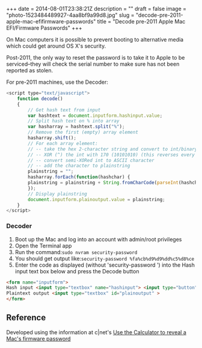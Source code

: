 +++
date = 2014-08-01T23:38:21Z
description = ""
draft = false
image = "photo-1523484489927-4aa8bf9a99d8.jpg"
slug = "decode-pre-2011-apple-mac-efifirmware-passwords"
title = "Decode pre-2011 Apple Mac EFI/Firmware Passwords"
+++

On Mac computers it is possible to prevent booting to alternative media which could get around OS X&#39;s security.

Post-2011, the only way to reset the password is to take it to Apple to be serviced&#8211;they will check the serial number to make sure has not been reported as stolen.

For pre-2011 machines, use the Decoder:

```js
<script type="text/javascript">
	function decode()
	{
		// Get hash text from input
		var hashtext = document.inputform.hashinput.value;
		// Split hash text on % into array
		var hasharray = hashtext.split("%");
		// Remove the first (empty) array element
		hasharray.shift();
		// For each array element:
		// -- take the hex 2-character string and convert to int/binary
		// -- XOR (^) the int with 170 (10101010) (this reverses every other bit)
		// -- convert semi-XORed int to ASCII character
		// -- add the character to plainstring
		plainstring = "";
		hasharray.forEach(function(hashchar) {
		plainstring = plainstring + String.fromCharCode(parseInt(hashchar, 16)^170);
		});
		// Display plainstring
		document.inputform.plainoutput.value = plainstring;
	}
</script>
```

### Decoder

1. Boot up the Mac and log into an account with admin/root privileges
1. Open the Terminal app
1. Run the command:`sudo nvram security-password`
1. You should get output like:`security-password %fa%cb%d9%d9%dd%c5%d8%ce`
1. Enter the code as displayed (without 'security-password ') into the Hash input text box below and press the Decode button

```html
<form name="inputform">
Hash input <input type="textbox" name="hashinput"> <input type="button" onclick="decode();" value="Decode" /><br>
Plaintext output <input type="textbox" id="plainoutput" >
</form>
```

## Reference
Developed using the information at c|net's [Use the Calculator to reveal a Mac's firmware password](http://www.cnet.com/au/news/use-the-calculator-to-reveal-a-macs-firmware-password/)